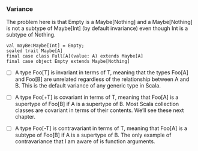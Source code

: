 ### Variance

 The problem here is that Empty is a Maybe[Nothing] and a Maybe[Nothing] is not a subtype of Maybe[Int] (by default invariance) even though Int is a subtype of Nothing.


    val mayBe:Maybe[Int] = Empty;
    sealed trait Maybe[A]
    final case class Full[A](value: A) extends Maybe[A]
    final case object Empty extends Maybe[Nothing]



  - [ ] A type Foo[T] is invariant in terms of T, meaning that the types Foo[A] and Foo[B] are unrelated regardless of the relationship between A and B. This is the default variance of any generic type in Scala.

  - [ ] A type Foo[+T] is covariant in terms of T, meaning that Foo[A] is a supertype of Foo[B] if A is a supertype of B. Most Scala collection classes are covariant in terms of their contents. We’ll see these next chapter.

  - [ ] A type Foo[-T] is contravariant in terms of T, meaning that Foo[A] is a subtype of Foo[B] if A is a supertype of B. The only example of contravariance that I am aware of is function arguments.

